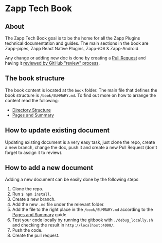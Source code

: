 # Zapp Tech Book

## About
The Zapp Tech Book goal is to be the home for all the Zapp Plugins technical documentation and guides.
The main sections in the book are Zapp-pipes, Zapp React Native Plugins, Zapp-iOS & Zapp-Android.

Any change or adding new doc is done by creating a [Pull Request](https://help.github.com/articles/about-pull-requests/) and having it [reviewed by GitHub "review" process](https://help.github.com/articles/about-pull-request-reviews/). 

## The book structure 
The book content is located at the `book` folder. The main file that defines the book structure is `/book/SUMMARY.md`.
To find out more on how to arrange the content read the following:

* [Directory Structure](https://toolchain.gitbook.com/structure.html)
* [Pages and Summary](https://toolchain.gitbook.com/pages.html) 

## How to update existing document 
Updating existing document is a very easy task, just clone the repo, create a new branch, change the doc, push it and create a new Pull Request (don't forget to assign it to review).

## How to add a new document
Adding a new document can be easily done by the following steps:

1. Clone the repo.
2. Run `$ npm install`.
3. Create a new branch.
4. Add the new `.md` file under the relevant folder.
5. Add the file to the right place in the `/book/SUMMARY.md` according to the [Pages and Summary](https://toolchain.gitbook.com/pages.html) guide.
6. Test your code locally by running the gitbook with `./debug_locally.sh` and checking the result in `http://localhost:4000/`.
7. Push the code.
8. Create the pull request.
